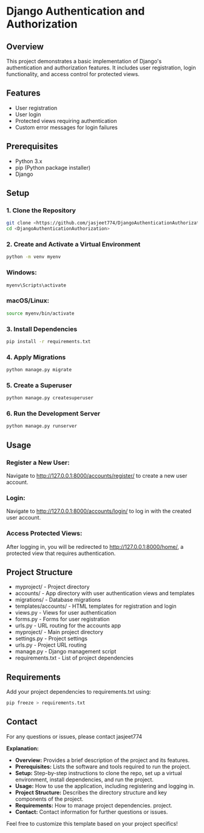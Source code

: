 # Django Authentication and Authorization

## Overview

This project demonstrates a basic implementation of Django's authentication and authorization features. It includes user registration, login functionality, and access control for protected views.

## Features

- User registration
- User login
- Protected views requiring authentication
- Custom error messages for login failures

## Prerequisites

- Python 3.x
- pip (Python package installer)
- Django

## Setup

### 1. Clone the Repository

```bash
git clone <https://github.com/jasjeet774/DjangoAuthenticationAuthorization>
cd <DjangoAuthenticationAuthorization>

```

### 2. Create and Activate a Virtual Environment

```bash
python -m venv myenv
```

### Windows:

```bash
myenv\Scripts\activate
```
### macOS/Linux:

```bash
source myenv/bin/activate
```
### 3. Install Dependencies

```bash
pip install -r requirements.txt
```
### 4. Apply Migrations

```bash
python manage.py migrate
```

### 5. Create a Superuser

```bash
python manage.py createsuperuser
```
### 6. Run the Development Server

```bash
python manage.py runserver

```
## Usage
### Register a New User:
Navigate to http://127.0.0.1:8000/accounts/register/ to create a new user account.

### Login:
Navigate to http://127.0.0.1:8000/accounts/login/ to log in with the created user account.

### Access Protected Views:
After logging in, you will be redirected to http://127.0.0.1:8000/home/, a protected view that requires authentication.

## Project Structure
- myproject/ - Project directory
- accounts/ - App directory with user authentication views and templates
- migrations/ - Database migrations
- templates/accounts/ - HTML templates for registration and login
- views.py - Views for user authentication
- forms.py - Forms for user registration
- urls.py - URL routing for the accounts app
- myproject/ - Main project directory
- settings.py - Project settings
- urls.py - Project URL routing
- manage.py - Django management script
- requirements.txt - List of project dependencies

## Requirements
Add your project dependencies to requirements.txt using:
```bash
pip freeze > requirements.txt
```
## Contact
For any questions or issues, please contact jasjeet774


**Explanation:**

- **Overview:** Provides a brief description of the project and its features.
- **Prerequisites:** Lists the software and tools required to run the project.
- **Setup:** Step-by-step instructions to clone the repo, set up a virtual environment, install dependencies, and run the project.
- **Usage:** How to use the application, including registering and logging in.
- **Project Structure:** Describes the directory structure and key components of the project.
- **Requirements:** How to manage project dependencies. project.
- **Contact:** Contact information for further questions or issues.

Feel free to customize this template based on your project specifics!
